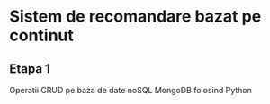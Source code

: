 # Sistem de recomandare bazat pe continut
## Etapa 1
Operatii CRUD pe baza de date noSQL MongoDB folosind Python